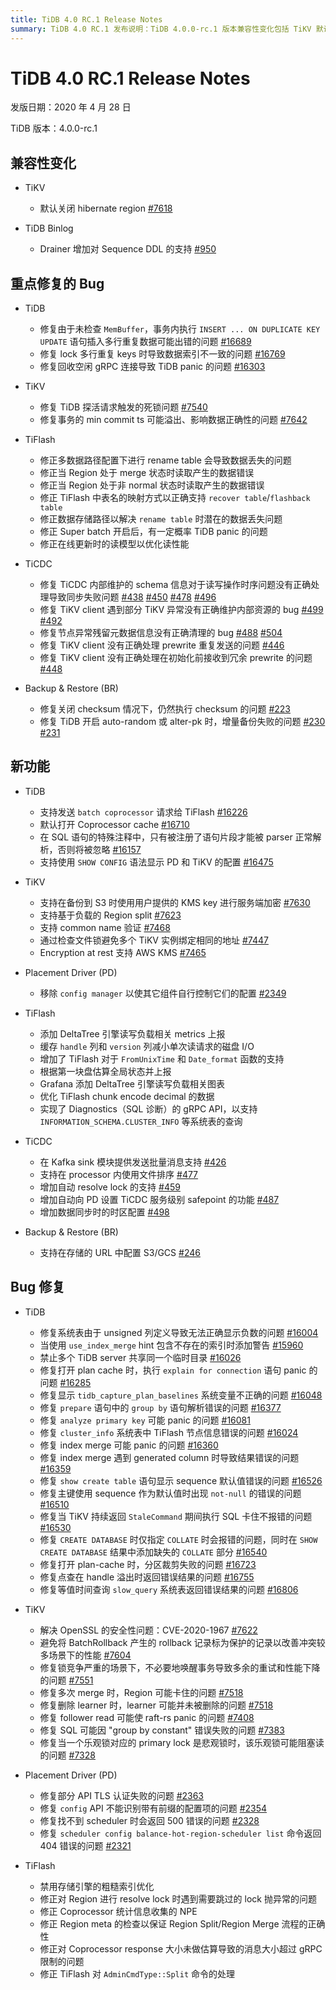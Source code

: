 ```yaml
---
title: TiDB 4.0 RC.1 Release Notes
summary: TiDB 4.0 RC.1 发布说明：TiDB 4.0.0-rc.1 版本兼容性变化包括 TiKV 默认关闭 hibernate region，TiDB Binlog 增加对 Sequence DDL 的支持。重点修复了多个 Bug，包括 TiDB 事务内执行 INSERT ... ON DUPLICATE KEY UPDATE 语句插入多行重复数据可能出错的问题等。新增功能包括 TiDB 支持发送 batch coprocessor 请求给 TiFlash 等。Bug 修复包括 TiDB 系统表由于 unsigned 列定义导致无法正确显示负数的问题等。
---
```


# TiDB 4.0 RC.1 Release Notes

发版日期：2020 年 4 月 28 日

TiDB 版本：4.0.0-rc.1

## 兼容性变化

+ TiKV

    - 默认关闭 hibernate region [#7618](https://github.com/tikv/tikv/pull/7618)

+ TiDB Binlog

    - Drainer 增加对 Sequence DDL 的支持 [#950](https://github.com/pingcap/tidb-binlog/pull/950)

## 重点修复的 Bug

+ TiDB

    - 修复由于未检查 `MemBuffer`，事务内执行 `INSERT ... ON DUPLICATE KEY UPDATE` 语句插入多行重复数据可能出错的问题 [#16689](https://github.com/pingcap/tidb/pull/16689)
    - 修复 lock 多行重复 keys 时导致数据索引不一致的问题 [#16769](https://github.com/pingcap/tidb/pull/16769)
    - 修复回收空闲 gRPC 连接导致 TiDB panic 的问题 [#16303](https://github.com/pingcap/tidb/pull/16303)

+ TiKV

    - 修复 TiDB 探活请求触发的死锁问题 [#7540](https://github.com/tikv/tikv/pull/7540)
    - 修复事务的 min commit ts 可能溢出、影响数据正确性的问题 [#7642](https://github.com/tikv/tikv/pull/7642)

+ TiFlash

    - 修正多数据路径配置下进行 rename table 会导致数据丢失的问题
    - 修正当 Region 处于 merge 状态时读取产生的数据错误
    - 修正当 Region 处于非 normal 状态时读取产生的数据错误
    - 修正 TiFlash 中表名的映射方式以正确支持 `recover table`/`flashback table`
    - 修正数据存储路径以解决 `rename table` 时潜在的数据丢失问题
    - 修正 Super batch 开启后，有一定概率 TiDB panic 的问题
    - 修正在线更新时的读模型以优化读性能

+ TiCDC

    - 修复 TiCDC 内部维护的 schema 信息对于读写操作时序问题没有正确处理导致同步失败问题 [#438](https://github.com/pingcap/tiflow/pull/438) [#450](https://github.com/pingcap/tiflow/pull/450) [#478](https://github.com/pingcap/tiflow/pull/478) [#496](https://github.com/pingcap/tiflow/pull/496)
    - 修复 TiKV client 遇到部分 TiKV 异常没有正确维护内部资源的 bug [#499](https://github.com/pingcap/tiflow/pull/499) [#492](https://github.com/pingcap/tiflow/pull/492)
    - 修复节点异常残留元数据信息没有正确清理的 bug [#488](https://github.com/pingcap/tiflow/pull/488) [#504](https://github.com/pingcap/tiflow/pull/504)
    - 修复 TiKV client 没有正确处理 prewrite 重复发送的问题 [#446](https://github.com/pingcap/tiflow/pull/446)
    - 修复 TiKV client 没有正确处理在初始化前接收到冗余 prewrite 的问题 [#448](https://github.com/pingcap/tiflow/pull/448)

+ Backup & Restore (BR)

    - 修复关闭 checksum 情况下，仍然执行 checksum 的问题 [#223](https://github.com/pingcap/br/pull/223)
    - 修复 TiDB 开启 auto-random 或 alter-pk 时，增量备份失败的问题 [#230](https://github.com/pingcap/br/pull/230) [#231](https://github.com/pingcap/br/pull/231)

## 新功能

+ TiDB

    - 支持发送 `batch coprocessor` 请求给 TiFlash [#16226](https://github.com/pingcap/tidb/pull/16226)
    - 默认打开 Coprocessor cache [#16710](https://github.com/pingcap/tidb/pull/16710)
    - 在 SQL 语句的特殊注释中，只有被注册了语句片段才能被 parser 正常解析，否则将被忽略 [#16157](https://github.com/pingcap/tidb/pull/16157)
    - 支持使用 `SHOW CONFIG` 语法显示 PD 和 TiKV 的配置 [#16475](https://github.com/pingcap/tidb/pull/16475)

+ TiKV

    - 支持在备份到 S3 时使用用户提供的 KMS key 进行服务端加密 [#7630](https://github.com/tikv/tikv/pull/7630)
    - 支持基于负载的 Region split [#7623](https://github.com/tikv/tikv/pull/7623)
    - 支持 common name 验证 [#7468](https://github.com/tikv/tikv/pull/7468)
    - 通过检查文件锁避免多个 TiKV 实例绑定相同的地址 [#7447](https://github.com/tikv/tikv/pull/7447)
    - Encryption at rest 支持 AWS KMS [#7465](https://github.com/tikv/tikv/pull/7465)

+ Placement Driver (PD)

    - 移除 `config manager` 以使其它组件自行控制它们的配置 [#2349](https://github.com/pingcap/pd/pull/2349)

+ TiFlash

    - 添加 DeltaTree 引擎读写负载相关 metrics 上报
    - 缓存 `handle` 列和 `version` 列减小单次读请求的磁盘 I/O
    - 增加了 TiFlash 对于 `FromUnixTime` 和 `Date_format` 函数的支持
    - 根据第一块盘估算全局状态并上报
    - Grafana 添加 DeltaTree 引擎读写负载相关图表
    - 优化 TiFlash chunk encode decimal 的数据
    - 实现了 Diagnostics（SQL 诊断）的 gRPC API，以支持 `INFORMATION_SCHEMA.CLUSTER_INFO` 等系统表的查询

+ TiCDC

    - 在 Kafka sink 模块提供发送批量消息支持 [#426](https://github.com/pingcap/tiflow/pull/426)
    - 支持在 processor 内使用文件排序 [#477](https://github.com/pingcap/tiflow/pull/477)
    - 增加自动 resolve lock 的支持 [#459](https://github.com/pingcap/tiflow/pull/459)
    - 增加自动向 PD 设置 TiCDC 服务级别 safepoint 的功能 [#487](https://github.com/pingcap/tiflow/pull/487)
    - 增加数据同步时的时区配置 [#498](https://github.com/pingcap/tiflow/pull/498)

+ Backup & Restore (BR)

    - 支持在存储的 URL 中配置 S3/GCS [#246](https://github.com/pingcap/br/pull/246)

## Bug 修复

+ TiDB

    - 修复系统表由于 unsigned 列定义导致无法正确显示负数的问题 [#16004](https://github.com/pingcap/tidb/pull/16004)
    - 当使用 `use_index_merge` hint 包含不存在的索引时添加警告 [#15960](https://github.com/pingcap/tidb/pull/15960)
    - 禁止多个 TiDB server 共享同一个临时目录 [#16026](https://github.com/pingcap/tidb/pull/16026)
    - 修复打开 plan cache 时，执行 `explain for connection` 语句 panic 的问题 [#16285](https://github.com/pingcap/tidb/pull/16285)
    - 修复显示 `tidb_capture_plan_baselines` 系统变量不正确的问题 [#16048](https://github.com/pingcap/tidb/pull/16048)
    - 修复 `prepare` 语句中的 `group by` 语句解析错误的问题 [#16377](https://github.com/pingcap/tidb/pull/16377)
    - 修复 `analyze primary key` 可能 panic 的问题 [#16081](https://github.com/pingcap/tidb/pull/16081)
    - 修复 `cluster_info` 系统表中 TiFlash 节点信息错误的问题 [#16024](https://github.com/pingcap/tidb/pull/16024)
    - 修复 index merge 可能 panic 的问题 [#16360](https://github.com/pingcap/tidb/pull/16360)
    - 修复 index merge 遇到 generated column 时导致结果错误的问题 [#16359](https://github.com/pingcap/tidb/pull/16359)
    - 修复 `show create table` 语句显示 sequence 默认值错误的问题 [#16526](https://github.com/pingcap/tidb/pull/16526)
    - 修复主键使用 sequence 作为默认值时出现 `not-null` 的错误的问题 [#16510](https://github.com/pingcap/tidb/pull/16510)
    - 修复当 TiKV 持续返回 `StaleCommand` 期间执行 SQL 卡住不报错的问题 [#16530](https://github.com/pingcap/tidb/pull/16530)
    - 修复 `CREATE DATABASE` 时仅指定 `COLLATE` 时会报错的问题，同时在 `SHOW CREATE DATABASE` 结果中添加缺失的 `COLLATE` 部分 [#16540](https://github.com/pingcap/tidb/pull/16540)
    - 修复打开 plan-cache 时，分区裁剪失败的问题 [#16723](https://github.com/pingcap/tidb/pull/16723)
    - 修复点查在 handle 溢出时返回错误结果的问题 [#16755](https://github.com/pingcap/tidb/pull/16755)
    - 修复等值时间查询 `slow_query` 系统表返回错误结果的问题 [#16806](https://github.com/pingcap/tidb/pull/16806)

+ TiKV

    - 解决 OpenSSL 的安全性问题：CVE-2020-1967 [#7622](https://github.com/tikv/tikv/pull/7622)
    - 避免将 BatchRollback 产生的 rollback 记录标为保护的记录以改善冲突较多场景下的性能 [#7604](https://github.com/tikv/tikv/pull/7604)
    - 修复锁竞争严重的场景下，不必要地唤醒事务导致多余的重试和性能下降的问题 [#7551](https://github.com/tikv/tikv/pull/7551)
    - 修复多次 merge 时，Region 可能卡住的问题 [#7518](https://github.com/tikv/tikv/pull/7518)
    - 修复删除 learner 时，learner 可能并未被删除的问题 [#7518](https://github.com/tikv/tikv/pull/7518)
    - 修复 follower read 可能使 raft-rs panic 的问题 [#7408](https://github.com/tikv/tikv/pull/7408)
    - 修复 SQL 可能因 "group by constant" 错误失败的问题 [#7383](https://github.com/tikv/tikv/pull/7383)
    - 修复当一个乐观锁对应的 primary lock 是悲观锁时，该乐观锁可能阻塞读的问题 [#7328](https://github.com/tikv/tikv/pull/7328)

+ Placement Driver (PD)

    - 修复部分 API TLS 认证失败的问题 [#2363](https://github.com/pingcap/pd/pull/2363)
    - 修复 `config` API 不能识别带有前缀的配置项的问题 [#2354](https://github.com/pingcap/pd/pull/2354)
    - 修复找不到 scheduler 时会返回 500 错误的问题 [#2328](https://github.com/pingcap/pd/pull/2328)
    - 修复 `scheduler config balance-hot-region-scheduler list` 命令返回 404 错误的问题 [#2321](https://github.com/pingcap/pd/pull/2321)

+ TiFlash

    - 禁用存储引擎的粗糙索引优化
    - 修正对 Region 进行 resolve lock 时遇到需要跳过的 lock 抛异常的问题
    - 修正 Coprocessor 统计信息收集的 NPE
    - 修正 Region meta 的检查以保证 Region Split/Region Merge 流程的正确性
    - 修正对 Coprocessor response 大小未做估算导致的消息大小超过 gRPC 限制的问题
    - 修正 TiFlash 对 `AdminCmdType::Split` 命令的处理
